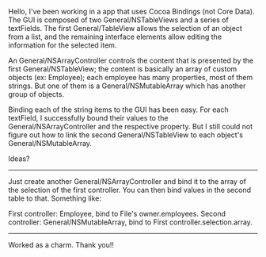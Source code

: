 Hello, I've been working in a app that uses Cocoa Bindings (not Core Data). The GUI is composed of two General/NSTableViews and a series of textFields. The first General/TableView allows the selection of an object from a list, and the remaining interface elements allow editing the information for the selected item.

An General/NSArrayController controls the content that is presented by the first General/NSTableView; the content is basically an array of custom objects (ex: Employee); each employee has many properties, most of them strings. But one of them is a General/NSMutableArray which has another group of objects.

Binding each of the string items to the GUI has been easy. For each textField, I successfully bound their values to the General/NSArrayController and the respective property. But I still could not figure out how to link the second General/NSTableView to each object's General/NSMutableArray.

Ideas?

----

Just create another General/NSArrayController and bind it to the array of the selection of the first controller.  You can then bind values in the second table to that.  Something like:

First controller: Employee, bind to File's owner.employees.  Second controller: General/NSMutableArray, bind to First controller.selection.array.

----

Worked as a charm. Thank you!!